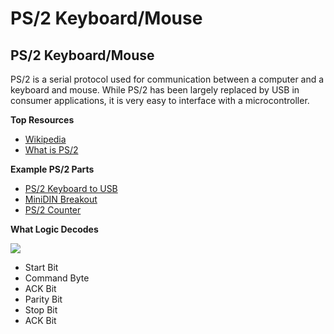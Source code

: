 # PS/2 Keyboard/Mouse

## PS/2 Keyboard/Mouse

PS/2 is a serial protocol used for communication between a computer and a keyboard and mouse. While PS/2 has been largely replaced by USB in consumer applications, it is very easy to interface with a microcontroller.

**Top Resources**

* [Wikipedia](http://en.wikipedia.org/wiki/PS/2_connector)
* [What is PS/2](http://www.computerhope.com/jargon/p/ps2.htm)

**Example PS/2 Parts**

* [PS/2 Keyboard to USB](http://www.amazon.com/PS2-Keyboard-To-USB-Adapter/dp/B000BSJFJS)
* [MiniDIN Breakout](https://www.sparkfun.com/products/8651)
* [PS/2 Counter](https://www.sparkfun.com/products/8652)

**What Logic Decodes**

[ ![](https://trello-attachments.s3.amazonaws.com/57215da0d6b19b4ab3609e8c/1361x247/81b5b745c5ec429aa3d2e54c3e7f2a85/PS2.png) ](https://trello-attachments.s3.amazonaws.com/57215da0d6b19b4ab3609e8c/1361x247/81b5b745c5ec429aa3d2e54c3e7f2a85/PS2.png)

* Start Bit
* Command Byte
* ACK Bit
* Parity Bit
* Stop Bit
* ACK Bit

